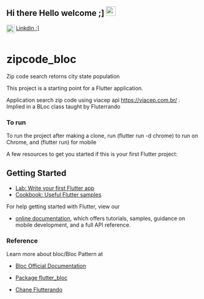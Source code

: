 ## Hi there Hello welcome ;]  <img src="https://media.giphy.com/media/hvRJCLFzcasrR4ia7z/giphy.gif" width="25px">


<a href="https://www.linkedin.com/in/marcos-fabiano-correia-rangel/">
  <img align="left" alt="Marcos Rangel' LinkedIN" width="22px" src="https://raw.githubusercontent.com/peterthehan/peterthehan/master/assets/linkedin.svg" /> Linkdin ;]</a> 
<br><br>

# zipcode_bloc

Zip code search retorns city state population

This project is a starting point for a Flutter application.

Application search zip code using viacep api https://viacep.com.br/ .
Implied in a BLoc class taught by Fluterrando

### To run  

To run the project after making a clone, run (flutter run -d chrome) to run on Chrome, and (flutter run) for mobile 

A few resources to get you started if this is your first Flutter project:

## Getting Started
 
- [Lab: Write your first Flutter app](https://flutter.dev/docs/get-started/codelab)
- [Cookbook: Useful Flutter samples](https://flutter.dev/docs/cookbook)

For help getting started with Flutter, view our
- [online documentation](https://flutter.dev/docs), which offers tutorials,
samples, guidance on mobile development, and a full API reference.

### Reference
Learn more about bloc/Bloc Pattern at
- [Bloc Official Documentation](https://bloclibrary.dev/#/)
- [Package flutter_bloc](https://pub.dev/packages/flutter_bloc)

- [Chane Flutterando](https://www.youtube.com/channel/UCplT2lzN6MHlVHHLt6so39A)
